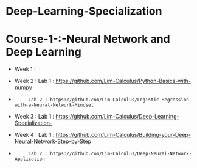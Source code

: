 # Deep-Learning-Specialization 

# Course-1-:-Neural Network and Deep Learning

- Week 1 :
- Week 2 : Lab 1 : https://github.com/Lim-Calculus/Python-Basics-with-numpy
-          Lab 2 : https://github.com/Lim-Calculus/Logistic-Regression-with-a-Neural-Network-Mindset
           
- Week 3 : Lab 1 : https://github.com/Lim-Calculus/Deep-Learning-Specialization-

- Week 4 : Lab 1 : https://github.com/Lim-Calculus/Building-your-Deep-Neural-Network-Step-by-Step
-          Lab 2 : https://github.com/Lim-Calculus/Deep-Neural-Network-Application
          
